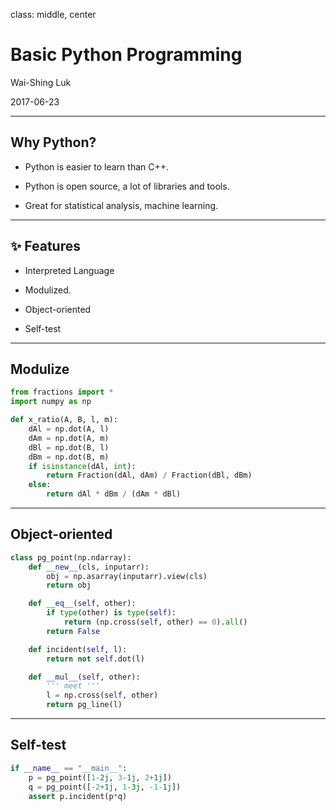 class: middle, center

# Basic Python Programming

Wai-Shing Luk

2017-06-23

---

## Why Python?

- Python is easier to learn than C++.

- Python is open source, a lot of libraries and tools.

- Great for statistical analysis, machine learning.

---

## ✨ Features

- Interpreted Language

- Modulized.

- Object-oriented

- Self-test

---

## Modulize

```python
from fractions import *
import numpy as np

def x_ratio(A, B, l, m):
    dAl = np.dot(A, l)
    dAm = np.dot(A, m)
    dBl = np.dot(B, l)
    dBm = np.dot(B, m)
    if isinstance(dAl, int):
        return Fraction(dAl, dAm) / Fraction(dBl, dBm)
    else:
        return dAl * dBm / (dAm * dBl)
```

---

## Object-oriented

```python
class pg_point(np.ndarray):
    def __new__(cls, inputarr):
        obj = np.asarray(inputarr).view(cls)
        return obj

    def __eq__(self, other):
        if type(other) is type(self):
            return (np.cross(self, other) == 0).all()
        return False

    def incident(self, l):
        return not self.dot(l)

    def __mul__(self, other):
        ''' meet '''
        l = np.cross(self, other)
        return pg_line(l)
```

---

## Self-test

```python
if __name__ == "__main__":
    p = pg_point([1-2j, 3-1j, 2+1j])
    q = pg_point([-2+1j, 1-3j, -1-1j])
    assert p.incident(p*q)
```
